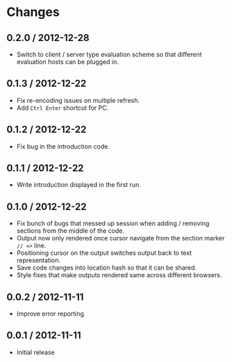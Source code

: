 # Changes

## 0.2.0 / 2012-12-28

  - Switch to client / server type evaluation scheme so that different
    evaluation hosts can be plugged in.

## 0.1.3 / 2012-12-22

  - Fix re-encoding issues on multiple refresh.
  - Add `Ctrl Enter` shortcut for PC.

## 0.1.2 / 2012-12-22

  - Fix bug in the introduction code.

## 0.1.1 / 2012-12-22

  - Write introduction displayed in the first run.

## 0.1.0 / 2012-12-22

  - Fix bunch of bugs that messed up session when adding / removing
    sections from the middle of the code.
  - Output now only rendered once cursor navigate from the section marker
    `// =>` line.
  - Positioning cursor on the output switches output back to text
    representation.
  - Save code changes into location hash so that it can be shared.
  - Style fixes that make outputs rendered same across different browsers.

## 0.0.2 / 2012-11-11

  - Improve error reporting

## 0.0.1 / 2012-11-11

  - Initial release
